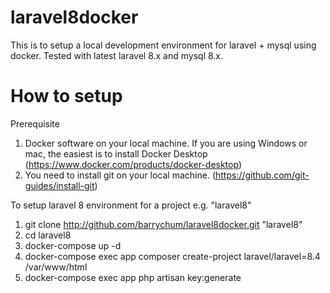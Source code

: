 # laravel8docker
 
This is to setup a local development environment for laravel + mysql using docker.  Tested with latest laravel 8.x and mysql 8.x.  

# How to setup

Prerequisite
1. Docker software on your local machine.  If you are using Windows or mac, the easiest is to install Docker Desktop (https://www.docker.com/products/docker-desktop)
2. You need to install git on your local machine.  (https://github.com/git-guides/install-git)

To setup laravel 8 environment for a project e.g. "laravel8"
1. git clone http://github.com/barrychum/laravel8docker.git "laravel8"
2. cd laravel8
3. docker-compose up -d
4. docker-compose exec app composer create-project laravel/laravel=8.4 /var/www/html
5. docker-compose exec app php artisan key:generate
